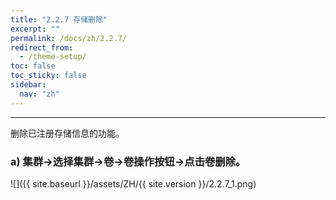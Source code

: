 ```yaml
---
title: "2.2.7 存储删除"
excerpt: ""
permalink: /docs/zh/2.2.7/
redirect_from:
  - /theme-setup/
toc: false
toc_sticky: false
sidebar:
  nav: "zh"
---
```


---
删除已注册存储信息的功能。

### a\) 集群→选择集群→卷→卷操作按钮→点击卷删除。
![]({{ site.baseurl }}/assets/ZH/{{ site.version }}/2.2.7_1.png)
